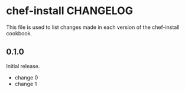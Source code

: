 # chef-install CHANGELOG

This file is used to list changes made in each version of the chef-install cookbook.

## 0.1.0

Initial release.

- change 0
- change 1
